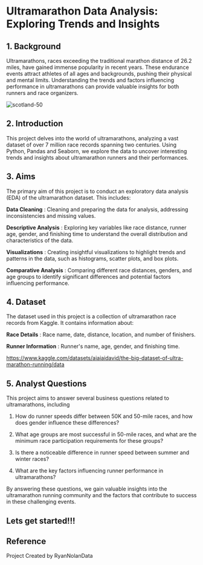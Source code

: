 # Ultramarathon Data Analysis: Exploring Trends and Insights

## 1. Background
Ultramarathons, races exceeding the traditional marathon distance of 26.2 miles, have gained immense popularity in recent years. These endurance events attract athletes of all ages and backgrounds, pushing their physical and mental limits. Understanding the trends and factors influencing performance in ultramarathons can provide valuable insights for both runners and race organizers.

![scotland-50](https://github.com/user-attachments/assets/2e1748b0-fb39-4338-bf27-437d8e9ecd4b)

## 2. Introduction
This project delves into the world of ultramarathons, analyzing a vast dataset of over 7 million race records spanning two centuries. Using Python, Pandas and Seaborn, we explore the data to uncover interesting trends and insights about ultramarathon runners and their performances.

## 3. Aims
The primary aim of this project is to conduct an exploratory data analysis (EDA) of the ultramarathon dataset. This includes:

**Data Cleaning**  : Cleaning and preparing the data for analysis, addressing inconsistencies and missing values.


**Descriptive Analysis**  : Exploring key variables like race distance, runner age, gender, and finishing time to understand the overall distribution and characteristics of the data.


**Visualizations**  : Creating insightful visualizations to highlight trends and patterns in the data, such as histograms, scatter plots, and box plots.


**Comparative Analysis**  : Comparing different race distances, genders, and age groups to identify significant differences and potential factors influencing performance.

## 4. Dataset 
The dataset used in this project is a collection of ultramarathon race records from Kaggle. It contains information about:

**Race Details**  : Race name, date, distance, location, and number of finishers.

**Runner Information**  : Runner's name, age, gender, and finishing time.

https://www.kaggle.com/datasets/aiaiaidavid/the-big-dataset-of-ultra-marathon-running/data

## 5. Analyst Questions
This project aims to answer several business questions related to ultramarathons, including

 1. How do runner speeds differ between 50K and 50-mile races, and how does gender influence these differences?
  
  
 2. What age groups are most successful in 50-mile races, and what are the minimum race participation requirements for these groups?
    
  
 3. Is there a noticeable difference in runner speed between summer and winter races?

  
 4. What are the key factors influencing runner performance in ultramarathons?


By answering these questions, we gain valuable insights into the ultramarathon running community and the factors that contribute to success in these challenging events.

## Lets get started!!!

## Reference
Project Created by RyanNolanData
